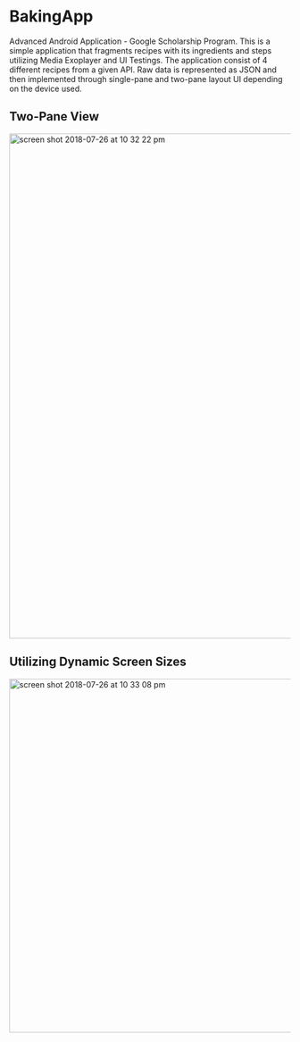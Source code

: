 # BakingApp
Advanced Android Application - Google Scholarship Program. 
This is a simple application that fragments recipes with its ingredients and steps utilizing Media Exoplayer and UI Testings.
The application consist of 4 different recipes from a given API. Raw data is represented as JSON and then implemented through
single-pane and two-pane layout UI depending on the device used.

## Two-Pane View
<img width="905" alt="screen shot 2018-07-26 at 10 32 22 pm" src="https://user-images.githubusercontent.com/28573815/43626718-f0142ee0-96a7-11e8-9d97-b525103acef7.png">

## Utilizing Dynamic Screen Sizes
<img width="634" alt="screen shot 2018-07-26 at 10 33 08 pm" src="https://user-images.githubusercontent.com/28573815/43626742-09ad5a20-96a8-11e8-84b1-310c3cd06653.png">

